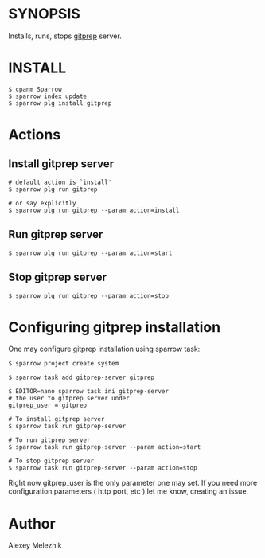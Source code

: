 # SYNOPSIS

Installs, runs, stops [gitprep](https://github.com/yuki-kimoto/gitprep) server.

# INSTALL

    $ cpanm Sparrow
    $ sparrow index update 
    $ sparrow plg install gitprep

# Actions

## Install gitprep server

    # default action is `install'
    $ sparrow plg run gitprep

    # or say explicitly
    $ sparrow plg run gitprep --param action=install

## Run gitprep server

    $ sparrow plg run gitprep --param action=start

## Stop gitprep server

    $ sparrow plg run gitprep --param action=stop

# Configuring gitprep installation

One may configure gitprep installation using sparrow task:

    $ sparrow project create system

    $ sparrow task add gitprep-server gitprep

    $ EDITOR=nano sparrow task ini gitprep-server
    # the user to gitprep server under
    gitprep_user = gitprep

    # To install gitprep server
    $ sparrow task run gitprep-server

    # To run gitprep server
    $ sparrow task run gitprep-server --param action=start

    # To stop gitprep server
    $ sparrow task run gitprep-server --param action=stop
    
Right now gitprep_user is the only parameter one may set. If you need
more configuration parameters ( http port, etc ) let me know, creating an issue.

    
# Author

Alexey Melezhik
